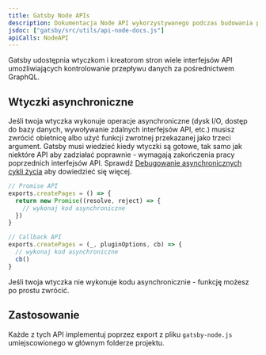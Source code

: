 ```yaml
---
title: Gatsby Node APIs
description: Dokumentacja Node API wykorzystywanego podczas budowania powszechnych zastosowań, takich jak generowanie stron
jsdoc: ["gatsby/src/utils/api-node-docs.js"]
apiCalls: NodeAPI
---
```


Gatsby udostępnia wtyczkom i kreatorom stron wiele interfejsów API umożliwiających kontrolowanie przepływu danych za pośrednictwem GraphQL.

## Wtyczki asynchroniczne

Jeśli twoja wtyczka wykonuje operacje asynchroniczne (dysk I/O, dostęp do bazy danych, wywoływanie zdalnych interfejsów API, etc.) musisz zwrócić obietnicę albo użyć funkcji zwrotnej przekazanej jako trzeci argument. Gatsby musi wiedzieć kiedy wtyczki są gotowe, tak samo jak niektóre API aby zadziałać poprawnie - wymagają zakończenia pracy poprzednich interfejsów API. Sprawdź [Debugowanie asynchronicznych cykli życia](/docs/debugging-async-lifecycles/) aby dowiedzieć się więcej.

```javascript
// Promise API
exports.createPages = () => {
  return new Promise((resolve, reject) => {
    // wykonaj kod asynchroniczne
  })
}

// Callback API
exports.createPages = (_, pluginOptions, cb) => {
  // wykonaj kod asynchroniczne
  cb()
}
```

Jeśli twoja wtyczka nie wykonuje kodu asynchronicznie - funkcję możesz po prostu zwrócić.

## Zastosowanie

Każde z tych API implementuj poprzez export z pliku `gatsby-node.js` umiejscowionego w głównym folderze projektu.

